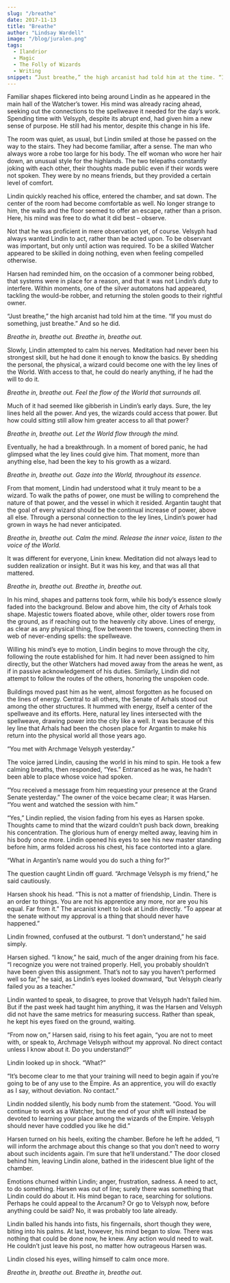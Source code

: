 ```yaml
---
slug: "/breathe"
date: 2017-11-13
title: "Breathe"
author: "Lindsay Wardell"
image: "/blog/juralen.png"
tags:
  - Ilandrior
  - Magic
  - The Folly of Wizards
  - Writing
snippet: “Just breathe,” the high arcanist had told him at the time. “If you must do something, just breathe.” And so he did.
---
```

Familiar shapes flickered into being around Lindin as he appeared in the main hall of the Watcher’s tower. His mind was already racing ahead, seeking out the connections to the spellweave it needed for the day’s work. Spending time with Velsyph, despite its abrupt end, had given him a new sense of purpose. He still had his mentor, despite this change in his life.

The room was quiet, as usual, but Lindin smiled at those he passed on the way to the stairs. They had become familiar, after a sense. The man who always wore a robe too large for his body. The elf woman who wore her hair down, an unusual style for the highlands. The two telepaths constantly joking with each other, their thoughts made public even if their words were not spoken. They were by no means friends, but they provided a certain level of comfort.

Lindin quickly reached his office, entered the chamber, and sat down. The center of the room had become comfortable as well. No longer strange to him, the walls and the floor seemed to offer an escape, rather than a prison. Here, his mind was free to do what it did best – observe.

Not that he was proficient in mere observation yet, of course. Velsyph had always wanted Lindin to act, rather than be acted upon. To be observant was important, but only until action was required. To be a skilled Watcher appeared to be skilled in doing nothing, even when feeling compelled otherwise.

Harsen had reminded him, on the occasion of a commoner being robbed, that systems were in place for a reason, and that it was not Lindin’s duty to interfere. Within moments, one of the silver automatons had appeared, tackling the would-be robber, and returning the stolen goods to their rightful owner.

“Just breathe,” the high arcanist had told him at the time. “If you must do something, just breathe.” And so he did.

*Breathe in, breathe out. Breathe in, breathe out.*

Slowly, Lindin attempted to calm his nerves. Meditation had never been his strongest skill, but he had done it enough to know the basics. By shedding the personal, the physical, a wizard could become one with the ley lines of the World. With access to that, he could do nearly anything, if he had the will to do it.

*Breathe in, breathe out. Feel the flow of the World that surrounds all.*

Much of it had seemed like gibberish in Lindin’s early days. Sure, the ley lines held all the power. And yes, the wizards could access that power. But how could sitting still allow him greater access to all that power?

*Breathe in, breathe out. Let the World flow through the mind.*

Eventually, he had a breakthrough. In a moment of bored panic, he had glimpsed what the ley lines could give him. That moment, more than anything else, had been the key to his growth as a wizard.

*Breathe in, breathe out. Gaze into the World, throughout its essence.*

From that moment, Lindin had understood what it truly meant to be a wizard. To walk the paths of power, one must be willing to comprehend the nature of that power, and the vessel in which it resided. Argantin taught that the goal of every wizard should be the continual increase of power, above all else. Through a personal connection to the ley lines, Lindin’s power had grown in ways he had never anticipated.

*Breathe in, breathe out. Calm the mind. Release the inner voice, listen to the voice of the World.*

It was different for everyone, Linin knew. Meditation did not always lead to sudden realization or insight. But it was his key, and that was all that mattered.

*Breathe in, breathe out. Breathe in, breathe out.*

In his mind, shapes and patterns took form, while his body’s essence slowly faded into the background. Below and above him, the city of Arhals took shape. Majestic towers floated above, while other, older towers rose from the ground, as if reaching out to the heavenly city above. Lines of energy, as clear as any physical thing, flow between the towers, connecting them in web of never-ending spells: the spellweave.

Willing his mind’s eye to motion, Lindin begins to move through the city, following the route established for him. It had never been assigned to him directly, but the other Watchers had moved away from the areas he went, as if in passive acknowledgement of his duties. Similarly, Lindin did not attempt to follow the routes of the others, honoring the unspoken code.

Buildings moved past him as he went, almost forgotten as he focused on the lines of energy. Central to all others, the Senate of Arhals stood out among the other structures. It hummed with energy, itself a center of the spellweave and its efforts. Here, natural ley lines intersected with the spellweave, drawing power into the city like a well. It was because of this ley line that Arhals had been the chosen place for Argantin to make his return into the physical world all those years ago.

“You met with Archmage Velsyph yesterday.”

The voice jarred Lindin, causing the world in his mind to spin. He took a few calming breaths, then responded, “Yes.” Entranced as he was, he hadn’t been able to place whose voice had spoken.

“You received a message from him requesting your presence at the Grand Senate yesterday.” The owner of the voice became clear; it was Harsen. “You went and watched the session with him.”

“Yes,” Lindin replied, the vision fading from his eyes as Harsen spoke. Thoughts came to mind that the wizard couldn’t push back down, breaking his concentration. The glorious hum of energy melted away, leaving him in his body once more. Lindin opened his eyes to see his new master standing before him, arms folded across his chest, his face contorted into a glare.

“What in Argantin’s name would you do such a thing for?”

The question caught Lindin off guard. “Archmage Velsyph is my friend,” he said cautiously.

Harsen shook his head. “This is not a matter of friendship, Lindin. There is an order to things. You are not his apprentice any more, nor are you his equal. Far from it.” The arcanist knelt to look at Lindin directly. “To appear at the senate without my approval is a thing that should never have happened.”

Lindin frowned, confused at the outburst. “I don’t understand,” he said simply.

Harsen sighed. “I know,” he said, much of the anger draining from his face. “I recognize you were not trained properly. Hell, you probably shouldn’t have been given this assignment. That’s not to say you haven’t performed well so far,” he said, as Lindin’s eyes looked downward, “but Velsyph clearly failed you as a teacher.”

Lindin wanted to speak, to disagree, to prove that Velsyph hadn’t failed him. But if the past week had taught him anything, it was the Harsen and Velsyph did not have the same metrics for measuring success. Rather than speak, he kept his eyes fixed on the ground, waiting.

“From now on,” Harsen said, rising to his feet again, “you are not to meet with, or speak to, Archmage Velsyph without my approval. No direct contact unless I know about it. Do you understand?”

Lindin looked up in shock. “What?”

“It’s become clear to me that your training will need to begin again if you’re going to be of any use to the Empire. As an apprentice, you will do exactly as I say, without deviation. No contact.”

Lindin nodded silently, his body numb from the statement. “Good. You will continue to work as a Watcher, but the end of your shift will instead be devoted to learning your place among the wizards of the Empire. Velsyph should never have coddled you like he did.”

Harsen turned on his heels, exiting the chamber. Before he left he added, “I will inform the archmage about this change so that you don’t need to worry about such incidents again. I’m sure that he’ll understand.” The door closed behind him, leaving Lindin alone, bathed in the iridescent blue light of the chamber.

Emotions churned within Lindin; anger, frustration, sadness. A need to act, to do something. Harsen was out of line; surely there was something that Lindin could do about it. His mind began to race, searching for solutions. Perhaps he could appeal to the Arcanum? Or go to Velsyph now, before anything could be said? No, it was probably too late already.

Lindin balled his hands into fists, his fingernails, short though they were, biting into his palms. At last, however, his mind began to slow. There was nothing that could be done now, he knew. Any action would need to wait. He couldn’t just leave his post, no matter how outrageous Harsen was.

Lindin closed his eyes, willing himself to calm once more.

*Breathe in, breathe out. Breathe in, breathe out.*